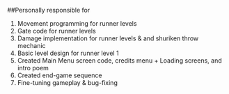 ##Personally responsible for
1. Movement programming for runner levels
2. Gate code for runner levels
3. Damage implementation for runner levels & and shuriken throw mechanic
4. Basic level design for runner level 1 
5. Created Main Menu screen code, credits menu + Loading screens, and intro poem
6. Created end-game sequence
7. Fine-tuning gameplay & bug-fixing
